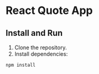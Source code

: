 # React Quote App

## Install and Run

1. Clone the repository.
2. Install dependencies:

```bash
npm install
